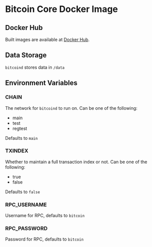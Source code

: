 # Bitcoin Core Docker Image

## Docker Hub

Built images are available at [Docker Hub](https://hub.docker.com/r/xjonathanlei/bitcoind).

## Data Storage

`bitcoind` stores data in `/data`

## Environment Variables

### CHAIN

The network for `bitcoind` to run on. Can be one of the following:

- main
- test
- regtest

Defaults to `main`

### TXINDEX

Whether to maintain a full transaction index or not. Can be one of the following:

- true
- false

Defaults to `false`

### RPC_USERNAME

Username for RPC, defaults to `bitcoin`

### RPC_PASSWORD

Password for RPC, defaults to `bitcoin`